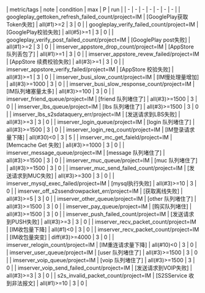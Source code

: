 | metric/tags | note | condition | max | P | run | 
| - | - | - | - | - | - | - |
| googleplay_gettoken_refresh_failed_count/project=IM | [GooglePlay获取Token失败] | all(#1)>=2 | 3 | 0 |
| googleplay_verify_failed_count/project=IM | [GooglePlay校验失败] | all(#5)>=1 | 3 | 0 |
| googleplay_verify_post_failed_count/project=IM | [GooglePlay post失败] | all(#1)>=2 | 3 | 0 |
| imserver_appstore_drop_count/project=IM | [AppStore 队列丢包了] | all(#1)>=1 | 3 | 0 |
| imserver_appstore_revew_failed/project=IM | [AppStore 续费校验失败] | all(#3)>=1 | 3 | 0 |
| imserver_appstore_verify_failed/project=IM | [AppStore 校验失败] | all(#3)>=1 | 3 | 0 |
| imserver_busi_slow_count/project=IM | [IM慢处理量增加] | all(#3)>=1000 | 3 | 0 |
| imserver_busi_slow_response_count/project=IM | [IM队列堵塞量太多] | all(#3)>=100 | 3 | 0 |
| imserver_friend_queue/project=IM | [friend 队列堵住了] | all(#3)>=1500 | 3 | 0 |
| imserver_lbs_queue/project=IM | [lbs 队列堵住了] | all(#3)>=1500 | 3 | 0 |
| imserver_lbs_s2sdataquery_err/project=IM | [发送请求到LBS失败] | all(#3)>=3 | 3 | 0 |
| imserver_login_queue/project=IM | [login 队列堵住了] | all(#3)>=1500 | 3 | 0 |
| imserver_login_req_count/project=IM | [IM登录请求量下降] | all(#30)<0 | 3 | 5 |
| imserver_mc_get_faield/project=IM | [Memcache Get 失败] | all(#3)>=1000 | 3 | 0 |
| imserver_message_queue/project=IM | [message 队列堵住了] | all(#3)>=1500 | 3 | 0 |
| imserver_muc_queue/project=IM | [muc 队列堵住了] | all(#3)>=1500 | 3 | 0 |
| imserver_muc_send_failed_count/project=IM | [发送请求到MUC失败] | all(#3)>=300 | 3 | 0 |
| imserver_mysql_exec_failed/project=IM | [mysql执行失败] | all(#3)>=10 | 3 | 0 |
| imserver_off_s2ssendrowpacket_err/project=IM | [获取离线失败] | all(#3)>=5 | 3 | 0 |
| imserver_other_queue/project=IM | [other 队列堵住了] | all(#3)>=1500 | 3 | 0 |
| imserver_pay_queue/project=IM | [购买队列堵住] | all(#3)>=1500 | 3 | 0 |
| imserver_push_failed_count/project=IM | [发送请求到PUSH失败] | all(#3)>=3 | 3 | 0 |
| imserver_recv_packet_count/project=IM | [IM收包量下降] | all(#1)<0 | 3 | 0 |
| imserver_recv_packet_count/project=IM | [IM收包量突变] | diff(#3)>=4000 | 3 | 0 |
| imserver_relogin_count/project=IM | [IM重连请求量下降] | all(#10)<0 | 3 | 0 |
| imserver_user_queue/project=IM | [user 队列堵住了] | all(#3)>=1500 | 3 | 0 |
| imserver_voip_queue/project=IM | [voip 队列堵住了] | all(#3)>=1500 | 3 | 0 |
| imserver_voip_send_failed_count/project=IM | [发送请求到VOIP失败] | all(#3)>=3 | 3 | 0 |
| s2s_invalid_packet_count/project=IM | [S2SService 收到非法报文] | all(#1)>=10 | 3 | 0 |

